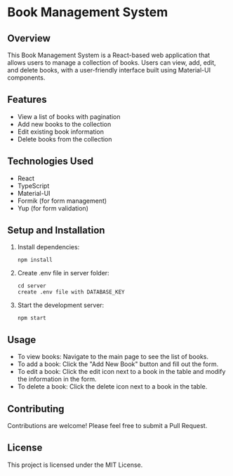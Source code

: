 # Book Management System

## Overview

This Book Management System is a React-based web application that allows users to manage a collection of books. Users can view, add, edit, and delete books, with a user-friendly interface built using Material-UI components.

## Features

- View a list of books with pagination
- Add new books to the collection
- Edit existing book information
- Delete books from the collection

## Technologies Used

- React
- TypeScript
- Material-UI
- Formik (for form management)
- Yup (for form validation)

## Setup and Installation
1. Install dependencies:
   ```
   npm install

   ```

2. Create .env file in server folder:
   ```
   cd server
   create .env file with DATABASE_KEY
   ```

4. Start the development server:
   ```
   npm start
   ```

## Usage

- To view books: Navigate to the main page to see the list of books.
- To add a book: Click the "Add New Book" button and fill out the form.
- To edit a book: Click the edit icon next to a book in the table and modify the information in the form.
- To delete a book: Click the delete icon next to a book in the table.

## Contributing

Contributions are welcome! Please feel free to submit a Pull Request.

## License

This project is licensed under the MIT License.